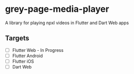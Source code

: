 # grey-page-media-player

A library for playing npxl videos in Flutter and Dart Web apps

## Targets

- [ ] Flutter Web - In Progress
- [ ] Flutter Android
- [ ] Flutter iOS
- [ ] Dart Web
